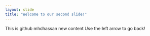 ```yaml
---
layout: slide
title: "Welcome to our second slide!"
---
```

This is github mhdhassan new content
Use the left arrow to go back!
